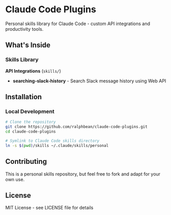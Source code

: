 # Claude Code Plugins

Personal skills library for Claude Code - custom API integrations and productivity tools.

## What's Inside

### Skills Library

**API Integrations** (`skills/`)
- **searching-slack-history** - Search Slack message history using Web API

## Installation

### Local Development

```bash
# Clone the repository
git clone https://github.com/ralphbean/claude-code-plugins.git
cd claude-code-plugins

# Symlink to Claude Code skills directory
ln -s $(pwd)/skills ~/.claude/skills/personal
```

## Contributing

This is a personal skills repository, but feel free to fork and adapt for your own use.

## License

MIT License - see LICENSE file for details
